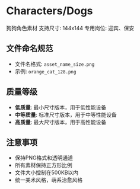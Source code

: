 # Characters/Dogs

狗狗角色素材
支持尺寸: 144x144
专用岗位: 迎宾、保安

## 文件命名规范

- 文件名格式: `asset_name_size.png`
- 示例: `orange_cat_128.png`

## 质量等级

- **低质量**: 最小尺寸版本，用于低性能设备
- **中等质量**: 标准尺寸版本，用于中等性能设备  
- **高质量**: 最大尺寸版本，用于高性能设备

## 注意事项

- 保持PNG格式和透明通道
- 所有素材保持正方形比例
- 文件大小控制在500KB以内
- 统一美术风格，萌系治愈风格
